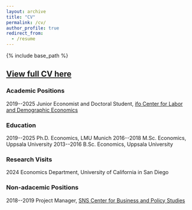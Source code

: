 ```yaml
---
layout: archive
title: "CV"
permalink: /cv/
author_profile: true
redirect_from:
  - /resume
---
```


{% include base_path %}

## **[View full CV here](https://drive.google.com/file/d/177_YkAIlIHnAVo3mdBEbxHrIpTjy11oF/view)**


### **Academic Positions**
2019--2025 Junior Economist and Doctoral Student, [ifo Center for Labor and Demographic Economics](https://www.ifo.de/en/research/ifo-center-for-labor-and-demographic-economics)

### **Education**
2019--2025 Ph.D. Economics, LMU Munich
2016--2018 M.Sc. Economics, Uppsala University
2013--2016 B.Sc. Economics, Uppsala University

### **Research Visits**
2024 Economics Department, University of California in San Diego

### **Non-adacemic Positions**
2018--2019 Project Manager, [SNS Center for Business and Policy Studies](https://www.sns.se/en/)
